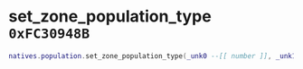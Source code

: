 # set_zone_population_type `0xFC30948B`

```lua
natives.population.set_zone_population_type(_unk0 --[[ number ]], _unk1 --[[ number ]])
```